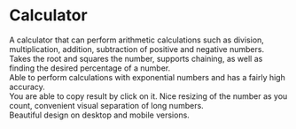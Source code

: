 # Calculator
A calculator that can perform arithmetic calculations such as division, multiplication, addition, subtraction of positive and negative numbers. <br>
Takes the root and squares the number, supports chaining, as well as finding the desired percentage of a number. <br>
Able to perform calculations with exponential numbers and has a fairly high accuracy. <br>
You are able to copy result by click on it. Nice resizing of the number as you count, convenient visual separation of long numbers. <br>
Beautiful design on desktop and mobile versions.

